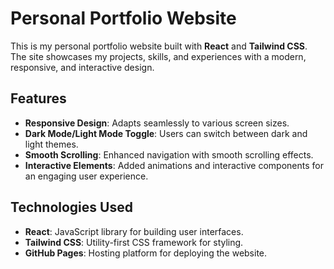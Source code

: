 # Personal Portfolio Website

This is my personal portfolio website built with **React** and **Tailwind CSS**. The site showcases my projects, skills, and experiences with a modern, responsive, and interactive design.

## Features

- **Responsive Design**: Adapts seamlessly to various screen sizes.
- **Dark Mode/Light Mode Toggle**: Users can switch between dark and light themes.
- **Smooth Scrolling**: Enhanced navigation with smooth scrolling effects.
- **Interactive Elements**: Added animations and interactive components for an engaging user experience.

## Technologies Used

- **React**: JavaScript library for building user interfaces.
- **Tailwind CSS**: Utility-first CSS framework for styling.
- **GitHub Pages**: Hosting platform for deploying the website.
